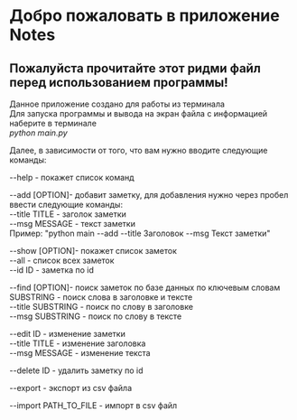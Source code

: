 # Добро пожаловать в приложение Notes

## Пожалуйста прочитайте этот ридми файл перед использованием программы!  
Данное приложение создано для работы из терминала  
Для запуска программы и вывода на экран файла с информацией наберите в терминале  
*python main.py*

Далее, в зависимости от того, что вам нужно вводите следующие команды:

--help - покажет список команд

--add [OPTION]- добавит заметку, для добавления нужно через пробел ввести следующие команды:  
    --title TITLE - заголок заметки  
    --msg MESSAGE - текст заметки  
Пример: "python main --add --title Заголовок --msg Текст заметки"

--show [OPTION]- покажет список заметок  
    --all - список всех заметок  
    --id ID - заметка по id  

--find [OPTION]- поиск заметок по базе данных по ключевым словам  
    SUBSTRING - поиск слова в заголовке и тексте  
    --title SUBSTRING - поиск по слову в заголовке  
    --msg SUBSTRING - поиск по слову в тексте  

--edit ID - изменение заметки  
    --title TITLE - изменение заголовка  
    --msg MESSAGE - изменение текста  

--delete ID - удалить заметку по id  

--export - экспорт из csv файла

--import PATH_TO_FILE - импорт в csv файл